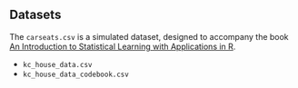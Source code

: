 ## Datasets

The `carseats.csv` is a simulated dataset, designed to accompany the book [An Introduction to Statistical Learning with Applications in R](https://www.statlearning.com/).

- `kc_house_data.csv`
- `kc_house_data_codebook.csv`
